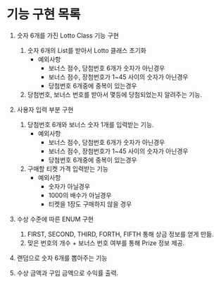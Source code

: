 
# 기능 구현 목록

1. 숫자 6개를 가진 Lotto Class 기능 구현
   1. 숫자 6개의 List를 받아서 Lotto 클래스 초기화
      - 예외사항
         - 보너스 점수, 당첨번호 6개가 숫자가 아닌경우
         - 보너스 점수, 장첨번호가 1~45 사이의 숫자가 아닌경우
         - 당첨번호 6개중에 중복이 있는경우
   2. 당첨번호, 보너스 번호를 받아서 몇등에 당첨되었는지 알려주는 기능.


2. 사용자 입력 부분 구현
   1. 당첨번호 6개와 보너스 숫자 1개를 입력받는 기능.
      - 예외사항
         - 보너스 점수, 당첨번호 6개가 숫자가 아닌경우
         - 보너스 점수, 장첨번호가 1~45 사이의 숫자가 아닌경우
         - 당첨번호 6개중에 중복이 있는경우
   2. 구매할 티켓 가격 입력받는 기능
      - 예외사항
         - 숫자가 아닐경우
         - 1000의 배수가 아닐경우
         - 티켓을 1장도 구매하지 않을 경우


3. 수상 수준에 따른 ENUM 구현
   1. FIRST, SECOND, THIRD, FORTH, FIFTH 통해 상금 정보를 얻게 만듦.
   2. 맞은 번호의 개수 + 보너스 번호 여부를 통해 Prize 정보 제공.

4. 랜덤으로 숫자 6개를 뽑아주는 기능

5. 수상 금액과 구입 금액으로 수익률 출력.
